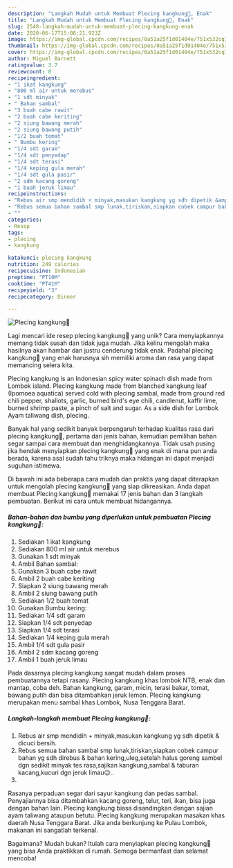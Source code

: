 ```yaml
---
description: "Langkah Mudah untuk Membuat Plecing kangkung🥗, Enak"
title: "Langkah Mudah untuk Membuat Plecing kangkung🥗, Enak"
slug: 2548-langkah-mudah-untuk-membuat-plecing-kangkung-enak
date: 2020-06-17T15:08:21.923Z
image: https://img-global.cpcdn.com/recipes/0a51a25f1d01404e/751x532cq70/plecing-kangkung🥗-foto-resep-utama.jpg
thumbnail: https://img-global.cpcdn.com/recipes/0a51a25f1d01404e/751x532cq70/plecing-kangkung🥗-foto-resep-utama.jpg
cover: https://img-global.cpcdn.com/recipes/0a51a25f1d01404e/751x532cq70/plecing-kangkung🥗-foto-resep-utama.jpg
author: Miguel Barnett
ratingvalue: 3.7
reviewcount: 8
recipeingredient:
- "1 ikat kangkung"
- "800 ml air untuk merebus"
- "1 sdt minyak"
- " Bahan sambal"
- "3 buah cabe rawit"
- "2 buah cabe keriting"
- "2 siung bawang merah"
- "2 siung bawang putih"
- "1/2 buah tomat"
- " Bumbu kering"
- "1/4 sdt garam"
- "1/4 sdt penyedap"
- "1/4 sdt terasi"
- "1/4 keping gula merah"
- "1/4 sdt gula pasir"
- "2 sdm kacang goreng"
- "1 buah jeruk limau"
recipeinstructions:
- "Rebus air smp mendidih + minyak,masukan kangkung yg sdh dipetik &amp; dicuci bersih."
- "Rebus semua bahan sambal smp lunak,tiriskan,siapkan cobek campur bahan yg sdh direbus &amp; bahan kering,uleg,setelah halus goreng sambel dgn sedikit minyak tes rasa,sajikan kangkung,sambal &amp; taburan kacang,kucuri dgn jeruk limau😉.."
- ""
categories:
- Resep
tags:
- plecing
- kangkung

katakunci: plecing kangkung 
nutrition: 249 calories
recipecuisine: Indonesian
preptime: "PT10M"
cooktime: "PT41M"
recipeyield: "3"
recipecategory: Dinner

---
```



![Plecing kangkung🥗](https://img-global.cpcdn.com/recipes/0a51a25f1d01404e/751x532cq70/plecing-kangkung🥗-foto-resep-utama.jpg)

Lagi mencari ide resep plecing kangkung🥗 yang unik? Cara menyiapkannya memang tidak susah dan tidak juga mudah. Jika keliru mengolah maka hasilnya akan hambar dan justru cenderung tidak enak. Padahal plecing kangkung🥗 yang enak harusnya sih memiliki aroma dan rasa yang dapat memancing selera kita.

Plecing kangkung is an Indonesian spicy water spinach dish made from Lombok island. Plecing kangkung made from blanched kangkung leaf (Ipomoea aquatica) served cold with plecing sambal, made from ground red chili pepper, shallots, garlic, burned bird&#39;s eye chili, candlenut, kaffir lime, burned shrimp paste, a pinch of salt and sugar. As a side dish for Lombok Ayam taliwang dish, plecing.

Banyak hal yang sedikit banyak berpengaruh terhadap kualitas rasa dari plecing kangkung🥗, pertama dari jenis bahan, kemudian pemilihan bahan segar sampai cara membuat dan menghidangkannya. Tidak usah pusing jika hendak menyiapkan plecing kangkung🥗 yang enak di mana pun anda berada, karena asal sudah tahu triknya maka hidangan ini dapat menjadi suguhan istimewa.


Di bawah ini ada beberapa cara mudah dan praktis yang dapat diterapkan untuk mengolah plecing kangkung🥗 yang siap dikreasikan. Anda dapat membuat Plecing kangkung🥗 memakai 17 jenis bahan dan 3 langkah pembuatan. Berikut ini cara untuk membuat hidangannya.

<!--inarticleads1-->

##### Bahan-bahan dan bumbu yang diperlukan untuk pembuatan Plecing kangkung🥗:

1. Sediakan 1 ikat kangkung
1. Sediakan 800 ml air untuk merebus
1. Gunakan 1 sdt minyak
1. Ambil  Bahan sambal:
1. Gunakan 3 buah cabe rawit
1. Ambil 2 buah cabe keriting
1. Siapkan 2 siung bawang merah
1. Ambil 2 siung bawang putih
1. Sediakan 1/2 buah tomat
1. Gunakan  Bumbu kering:
1. Sediakan 1/4 sdt garam
1. Siapkan 1/4 sdt penyedap
1. Siapkan 1/4 sdt terasi
1. Sediakan 1/4 keping gula merah
1. Ambil 1/4 sdt gula pasir
1. Ambil 2 sdm kacang goreng
1. Ambil 1 buah jeruk limau


Pada dasarnya plecing kangkung sangat mudah dalam proses pembuatannya tetapi rasany. Plecing kangkung khas lombok NTB, enak dan mantap, coba deh. Bahan kangkung, garam, micin, terasi bakar, tomat, bawang putih dan bisa ditambahkan jeruk lemon. Plecing kangkung merupakan menu sambal khas Lombok, Nusa Tenggara Barat. 

<!--inarticleads2-->

##### Langkah-langkah membuat Plecing kangkung🥗:

1. Rebus air smp mendidih + minyak,masukan kangkung yg sdh dipetik &amp; dicuci bersih.
1. Rebus semua bahan sambal smp lunak,tiriskan,siapkan cobek campur bahan yg sdh direbus &amp; bahan kering,uleg,setelah halus goreng sambel dgn sedikit minyak tes rasa,sajikan kangkung,sambal &amp; taburan kacang,kucuri dgn jeruk limau😉..
1. 


Rasanya perpaduan segar dari sayur kangkung dan pedas sambal. Penyajiannya bisa ditambahkan kacang goreng, telur, teri, ikan, bisa juga dengan bahan lain. Plecing kangkung biasa disandingkan dengan sajian ayam taliwang ataupun betutu. Plecing kangkung merupakan masakan khas daerah Nusa Tenggara Barat. Jika anda berkunjung ke Pulau Lombok, makanan ini sangatlah terkenal. 

Bagaimana? Mudah bukan? Itulah cara menyiapkan plecing kangkung🥗 yang bisa Anda praktikkan di rumah. Semoga bermanfaat dan selamat mencoba!
